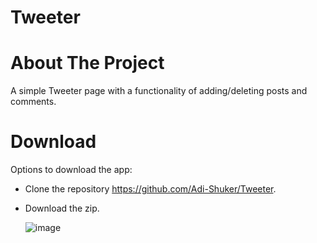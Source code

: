 # Tweeter

# About The Project

A simple Tweeter page with a functionality of adding/deleting posts and comments.<br>

# Download

Options to download the app: <br>

- Clone the repository https://github.com/Adi-Shuker/Tweeter.
- Download the zip.
  
  
  ![image](https://user-images.githubusercontent.com/73653041/186399019-16d0bf3f-6ab7-417c-a2cb-91cd5647de41.png)
<br>




